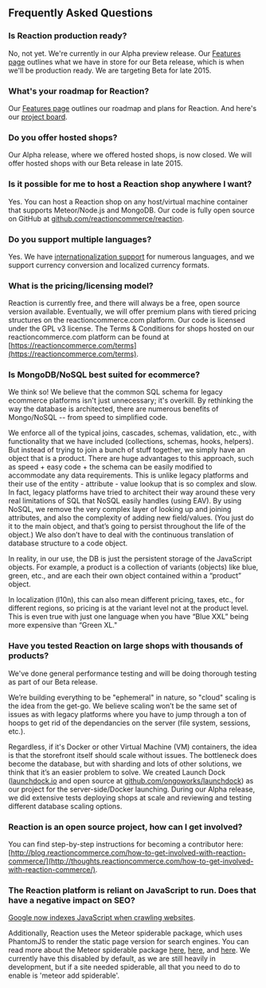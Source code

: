 ## Frequently Asked Questions

### Is Reaction production ready?

No, not yet. We're currently in our Alpha preview release. Our [Features page](https://reactioncommerce.com/features) outlines what we have in store for our Beta release, which is when we'll be production ready. We are targeting Beta for late 2015.

### What's your roadmap for Reaction?

Our [Features page](https://reactioncommerce.com/features) outlines our roadmap and plans for Reaction. And here's our [project board](https://waffle.io/reactioncommerce/reaction).

### Do you offer hosted shops?

Our Alpha release, where we offered hosted shops, is now closed. We will offer hosted shops with our Beta release in late 2015. 

### Is it possible for me to host a Reaction shop anywhere I want?

Yes. You can host a Reaction shop on any host/virtual machine container that supports Meteor/Node.js and MongoDB. Our code is fully open source on GitHub at [github.com/reactioncommerce/reaction](https://github.com/reactioncommerce/reaction).

### Do you support multiple languages?

Yes. We have [internationalization support](https://github.com/reactioncommerce/reaction-core/blob/master/docs/i18n.md) for numerous languages, and we support currency conversion and localized currency formats.

### What is the pricing/licensing model?

Reaction is currently free, and there will always be a free, open source version available. Eventually, we will offer premium plans with tiered pricing structures on the reactioncommerce.com platform. Our code is licensed under the GPL v3 license. The Terms & Conditions for shops hosted on our reactioncommerce.com platform can be found at [https://reactioncommerce.com/terms](https://reactioncommerce.com/terms).

### Is MongoDB/NoSQL best suited for ecommerce?

We think so! We believe that the common SQL schema for legacy ecommerce platforms isn't just unnecessary; it's overkill. By rethinking the way the database is architected, there are numerous benefits of Mongo/NoSQL -- from speed to simplified code.

We enforce all of the typical joins, cascades, schemas, validation, etc., with functionality that we have included (collections, schemas, hooks, helpers). But instead of trying to join a bunch of stuff together, we simply have an object that is a product. There are huge advantages to this approach, such as speed + easy code + the schema can be easily modified to accommodate any data requirements. This is unlike legacy platforms and their use of the entity - attribute - value lookup that is so complex and slow. In fact, legacy platforms have tried to architect their way around these very real limitations of SQL that NoSQL easily handles (using EAV). By using NoSQL, we remove the very complex layer of looking up and joining attributes, and also the complexity of adding new field/values. (You just do it to the main object, and that’s going to persist throughout the life of the object.)  We also don’t have to deal with the continuous translation of database structure to a code object.

In reality, in our use, the DB is just the persistent storage of the JavaScript objects. For example, a product is a collection of variants (objects) like blue, green, etc., and are each their own object contained within a “product” object.

In localization (l10n), this can also mean different pricing, taxes, etc., for different regions, so pricing is at the variant level not at the product level.  This is even true with just one language when you have “Blue XXL” being more expensive than “Green XL."

### Have you tested Reaction on large shops with thousands of products?

We've done general performance testing and will be doing thorough testing as part of our Beta release.

We’re building everything to be "ephemeral" in nature, so "cloud" scaling is the idea from the get-go. We believe scaling won’t be the same set of issues as with legacy platforms where you have to jump through a ton of hoops to get rid of the dependancies on the server (file system, sessions, etc.).

Regardless, if it's Docker or other Virtual Machine (VM) containers, the idea is that the storefront itself should scale without issues. The bottleneck does become the database, but with sharding and lots of other solutions, we think that it’s an easier problem to solve. We created Launch Dock ([launchdock.io](http://launchdock.io) and open source at [github.com/ongoworks/launchdock](https://github.com/ongoworks/launchdock)) as our project for the server-side/Docker launching. During our Alpha release, we did extensive tests deploying shops at scale and reviewing and testing different database scaling options. 

### Reaction is an open source project, how can I get involved?

You can find step-by-step instructions for becoming a contributor here: [http://blog.reactioncommerce.com/how-to-get-involved-with-reaction-commerce/](http://thoughts.reactioncommerce.com/how-to-get-involved-with-reaction-commerce/).

### The Reaction platform is reliant on JavaScript to run. Does that have a negative impact on SEO?

[Google now indexes JavaScript when crawling websites](http://googlewebmastercentral.blogspot.com.es/2014/05/understanding-web-pages-better.html).

Additionally, Reaction uses the Meteor spiderable package, which uses PhantomJS to render the static page version for search engines. You can read more about the Meteor spiderable package [here](http://docs.meteor.com/#spiderable), [here](http://www.meteorpedia.com/read/spiderable/), and [here](https://www.eventedmind.com/feed/meteor-the-spiderable-package). We currently have this disabled by default, as we are still heavily in development, but if a site needed spiderable, all that you need to do to enable is 'meteor add spiderable'.
